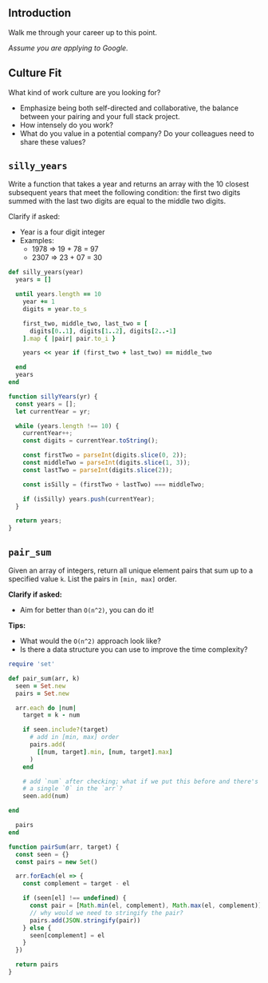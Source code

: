 ## Introduction

Walk me through your career up to this point.

*Assume you are applying to Google.*

## Culture Fit

What kind of work culture are you looking for?

- Emphasize being both self-directed and collaborative, the balance between your pairing and your full stack project.
- How intensely do you work?
- What do you value in a potential company?  Do your colleagues need to share these values?

## `silly_years`

Write a function that takes a year and returns an
array with the 10 closest subsequent years that meet the following
condition: the first two digits summed with the last two digits are
equal to the middle two digits.

Clarify if asked:
* Year is a four digit integer
* Examples:
  * 1978 => 19 + 78 = 97
  * 2307 => 23 + 07 = 30

```ruby
def silly_years(year)
  years = []

  until years.length == 10
    year += 1
    digits = year.to_s

    first_two, middle_two, last_two = [
      digits[0..1], digits[1..2], digits[2..-1]
    ].map { |pair| pair.to_i }

    years << year if (first_two + last_two) == middle_two

  end
  years
end
```

```javascript
function sillyYears(yr) {
  const years = [];
  let currentYear = yr;

  while (years.length !== 10) {
    currentYear++;
    const digits = currentYear.toString();

    const firstTwo = parseInt(digits.slice(0, 2));
    const middleTwo = parseInt(digits.slice(1, 3));
    const lastTwo = parseInt(digits.slice(2));

    const isSilly = (firstTwo + lastTwo) === middleTwo;

    if (isSilly) years.push(currentYear);
  }

  return years;
}
```

## `pair_sum`

Given an array of integers, return all unique element pairs that sum up to a
specified value `k`. List the pairs in `[min, max]` order.

**Clarify if asked:**
* Aim for better than `O(n^2)`, you can do it!

**Tips:**
* What would the `O(n^2)` approach look like?
* Is there a data structure you can use to improve the time complexity?

```ruby
require 'set'

def pair_sum(arr, k)
  seen = Set.new
  pairs = Set.new

  arr.each do |num|
    target = k - num

    if seen.include?(target)
      # add in [min, max] order
      pairs.add(
        [[num, target].min, [num, target].max]
      )
    end

    # add `num` after checking; what if we put this before and there's
    # a single `0` in the `arr`?
    seen.add(num)

end

  pairs
end
```

```javascript
function pairSum(arr, target) {
  const seen = {}
  const pairs = new Set()

  arr.forEach(el => {
    const complement = target - el

    if (seen[el] !== undefined) {
      const pair = [Math.min(el, complement), Math.max(el, complement)]
      // why would we need to stringify the pair?
      pairs.add(JSON.stringify(pair))
    } else {
      seen[complement] = el
    }
  })

  return pairs
}
```
